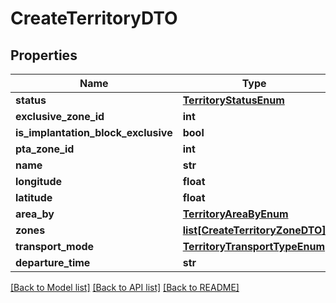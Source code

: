 # CreateTerritoryDTO

## Properties
Name | Type | Description | Notes
------------ | ------------- | ------------- | -------------
**status** | [**TerritoryStatusEnum**](TerritoryStatusEnum.md) |  | [optional] 
**exclusive_zone_id** | **int** |  | [optional] 
**is_implantation_block_exclusive** | **bool** |  | [optional] 
**pta_zone_id** | **int** |  | [optional] 
**name** | **str** |  | [optional] 
**longitude** | **float** |  | [optional] 
**latitude** | **float** |  | [optional] 
**area_by** | [**TerritoryAreaByEnum**](TerritoryAreaByEnum.md) |  | [optional] 
**zones** | [**list[CreateTerritoryZoneDTO]**](CreateTerritoryZoneDTO.md) |  | [optional] 
**transport_mode** | [**TerritoryTransportTypeEnum**](TerritoryTransportTypeEnum.md) |  | [optional] 
**departure_time** | **str** |  | [optional] 

[[Back to Model list]](../README.md#documentation-for-models) [[Back to API list]](../README.md#documentation-for-api-endpoints) [[Back to README]](../README.md)

